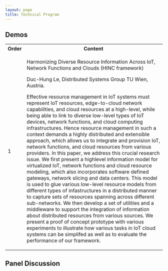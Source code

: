 ```yaml
---
layout: page
title: Technical Program
---
```


## Demos

<table class="tg">
  <tr>
    <th class="tg-title">Order</th>
    <th class="tg-title">Content</th>
  </tr>
  <tr>
    <td class="tg-content">1</td>
    <td class="tg-content">
      <p class="title">
          Harmonizing Diverse Resource Information Across IoT, Network Functions and Clouds (HINC framework)
      </p>
      <p class="author">
          Duc-Hung Le, Distributed Systems Group TU Wien, Austria.
      </p>
      <p class="abstract">
        Effective resource management in IoT systems must represent IoT resources, edge-to-cloud network capabilities, and cloud resources at a high-level, while being able to link to diverse low-level types of IoT devices, network functions, and cloud computing infrastructures. Hence resource management in such a context demands a highly distributed and extensible approach, which allows us to integrate and provision IoT, network functions, and cloud resources from various providers. In this paper, we address this crucial research issue. We first present a highlevel information model for virtualized IoT, network functions and cloud resource modeling, which also incorporates software defined gateways, network slicing and data centers. This model is used to glue various low-level resource models from different types of infastructures in a distributed manner to capture sets of resources spanning across different sub-networks. We then develop a set of utilities and a middleware to support the integration of information about distributed resources from various sources. We present a proof of concept prototype with various experiments to illustrate how various tasks in IoT cloud systems can be simplifed as well as to evaluate the performance of our framework.
      </p>
    </td>
  </tr>
</table>

## Panel Discussion


